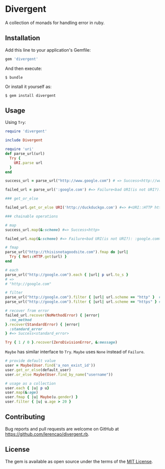 # Divergent

A collection of monads for handling error in ruby.

## Installation

Add this line to your application's Gemfile:

```ruby
gem 'divergent'
```

And then execute:

    $ bundle

Or install it yourself as:

    $ gem install divergent

## Usage

Using `Try`:

``` ruby
require 'divergent'

include Divergent

require 'uri'
def parse_url(url)
  Try {
    URI.parse url
  }
end

success_url = parse_url("http://www.google.com") # => Success<http://www.google.com>

failed_url = parse_url(':google.com') #=> Failure<bad URI(is not URI?): :google.com>

### get_or_else

failed_url.get_or_else URI('http://duckduckgo.com') #=> #<URI::HTTP http://duckduckgo.com>

### chainable operations

# map
success_url.map(&:scheme) #=> Success<http>

failed_url.map(&:scheme) #=> Failure<bad URI(is not URI?): :google.com>

# fmap
parse_url("http://thisisnotagoodsite.com").fmap do |url|
  Try { Net::HTTP.get(url) }
end

# each
parse_url("http://google.com").each { |url| p url.to_s }
# =>
# "http://google.com"

# filter
parse_url("http://google.com").filter { |url| url.scheme == "http" }  #=> Success<http://google.com>
parse_url("http://google.com").filter { |url| url.scheme == "https" } #=> Failure<Predicate does not hold for http://google.com>

# recover from error
failed_url.recover(NoMethodError) { |error|
  :no_method
}.recover(StandardError) { |error|
  :standard_error
} #=> Success<standard_error>

Try { 1 / 0 }.recover(ZeroDivisionError, &:message)
```


`Maybe` has similar interface to `Try`.
`Maybe` uses `None` instead of `Failure`.

``` ruby
# provide default value
user = Maybe(User.find('a_non_exist_id'))
user.get_or_else(default_user)
user.or_else Maybe(User.find_by_name("username"))

# usage as a collection
user.each { |u| p u}
user.map(&:age)
user.fmap { |u| Maybe(u.gender) }
user.filter { |u| u.age > 20 }
```

## Contributing

Bug reports and pull requests are welcome on GitHub at https://github.com/lerencao/divergent.rb.


## License

The gem is available as open source under the terms of the [MIT License](http://opensource.org/licenses/MIT).

